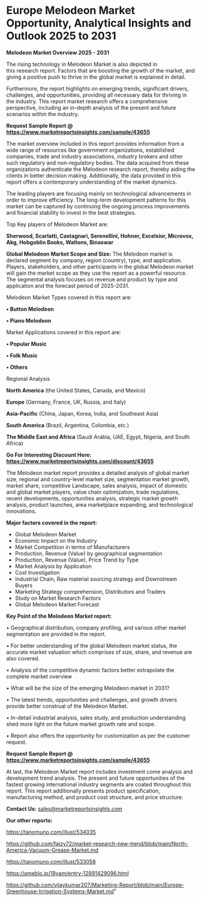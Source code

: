 # Europe Melodeon Market Opportunity, Analytical Insights and Outlook 2025 to 2031

<Strong> Melodeon Market Overview 2025 - 2031</strong>

The rising technology in Melodeon Market is also depicted in this research report. Factors that are boosting the growth of the market, and giving a positive push to thrive in the global market is explained in detail.

Furthermore, the report highlights on emerging trends, significant drivers, challenges, and opportunities, providing all necessary data for thriving in the industry. This report market research offers a comprehensive perspective, including an in-depth analysis of the present and future scenarios within the industry.

<strong>Request Sample Report @ <a href=https://www.marketreportsinsights.com/sample/43655>https://www.marketreportsinsights.com/sample/43655</a></strong>

The market overview included in this report provides information from a wide range of resources like government organizations, established companies, trade and industry associations, industry brokers and other such regulatory and non-regulatory bodies. The data acquired from these organizations authenticate the Melodeon research report, thereby aiding the clients in better decision making. Additionally, the data provided in this report offers a contemporary understanding of the market dynamics.

The leading players are focusing mainly on technological advancements in order to improve efficiency. The long-term development patterns for this market can be captured by continuing the ongoing process improvements and financial stability to invest in the best strategies.

Top Key players of Melodeon Market are:

<strong>Sherwood, Scarlatti, Castagnari, Serenellini, Hohner, Excelsior, Microvox, Akg, Hobgoblin Books, Waltons, Binaswar</strong>

<strong><b>Global Melodeon Market Scope and Size:</b></strong>
The Melodeon market is declared segment by company, region (country), type, and application. Players, stakeholders, and other participants in the global Melodeon market will gain the market scope as they use the report as a powerful resource. The segmental analysis focuses on revenue and product by type and application and the forecast period of 2025-2031.

Melodeon Market Types covered in this report are:

<strong>•  Button Melodeon

•  Piano Melodeon</strong>

Market Applications covered in this report are:

<strong>•  Popular Music

•  Folk Music

•  Others</strong> 

Regional Analysis

<strong>North America</strong> (the United States, Canada, and Mexico)

<strong>Europe</strong> (Germany, France, UK, Russia, and Italy)

<strong>Asia-Pacific</strong> (China, Japan, Korea, India, and Southeast Asia)

<strong>South America</strong> (Brazil, Argentina, Colombia, etc.)

<strong>The Middle East and Africa</strong> (Saudi Arabia, UAE, Egypt, Nigeria, and South Africa)

<strong>Go For Interesting Discount Here: <a href=https://www.marketreportsinsights.com/discount/43655>https://www.marketreportsinsights.com/discount/43655</a></strong>

The Melodeon market report provides a detailed analysis of global market size, regional and country-level market size, segmentation market growth, market share, competitive Landscape, sales analysis, impact of domestic and global market players, value chain optimization, trade regulations, recent developments, opportunities analysis, strategic market growth analysis, product launches, area marketplace expanding, and technological innovations.

<strong><b>Major factors covered in the report:</b></strong>
<ul>
  <li>Global Melodeon Market </li>
  <li>Economic Impact on the Industry</li>
  <li>Market Competition in terms of Manufacturers</li>
  <li>Production, Revenue (Value) by geographical segmentation</li>
  <li>Production, Revenue (Value), Price Trend by Type</li>
  <li>Market Analysis by Application</li>
  <li>Cost Investigation</li>
  <li>Industrial Chain, Raw material sourcing strategy and Downstream Buyers</li>
  <li>Marketing Strategy comprehension, Distributors and Traders</li>
  <li>Study on Market Research Factors</li>
  <li>Global Melodeon Market Forecast</li>
</ul>

<strong><b>Key Point of the Melodeon Market report:</b></strong>

• Geographical distribution, company profiling, and various other market segmentation are provided in the report.

• For better understanding of the global Melodeon market status, the accurate market valuation which comprises of size, share, and revenue are also covered.

• Analysis of the competitive dynamic factors better extrapolate the complete market overview

• What will be the size of the emerging Melodeon market in 2031?

• The latest trends, opportunities and challenges, and growth drivers provide better construal of the Melodeon Market.

• In-detail industrial analysis, sales study, and production understanding shed more light on the future market growth rate and scope.

• Report also offers the opportunity for customization as per the customer request.

<strong>Request Sample Report @ <a href=https://www.marketreportsinsights.com/sample/43655>https://www.marketreportsinsights.com/sample/43655</a></strong>

At last, the Melodeon Market report includes investment come analysis and development trend analysis. The present and future opportunities of the fastest growing international industry segments are coated throughout this report. This report additionally presents product specification, manufacturing method, and product cost structure, and price structure.

<strong>Contact Us:</strong>
sales@marketreportsinsights.com

<strong>Our other reports:</strong>

<a href=https://tanomuno.com/illust/534035>https://tanomuno.com/illust/534035</a>

<a href=https://github.com/faizy72/market-research-new-trend/blob/main/North-America-Vacuum-Grease-Market.md>https://github.com/faizy72/market-research-new-trend/blob/main/North-America-Vacuum-Grease-Market.md</a>

<a href=https://tanomuno.com/illust/533058>https://tanomuno.com/illust/533058</a>

<a href=https://ameblo.jp/18yam/entry-12891429096.html>https://ameblo.jp/18yam/entry-12891429096.html</a>

<a href=https://github.com/vijaykumar207/Marketing-Report/blob/main/Europe-Greenhouse-Irrigation-Systems-Market.md>https://github.com/vijaykumar207/Marketing-Report/blob/main/Europe-Greenhouse-Irrigation-Systems-Market.md</a>"
